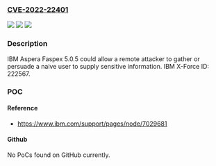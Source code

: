### [CVE-2022-22401](https://cve.mitre.org/cgi-bin/cvename.cgi?name=CVE-2022-22401)
![](https://img.shields.io/static/v1?label=Product&message=Aspera%20Faspex&color=blue)
![](https://img.shields.io/static/v1?label=Version&message=%3D%205.0.5%20&color=brighgreen)
![](https://img.shields.io/static/v1?label=Vulnerability&message=693%20Protection%20Mechanism%20Failure&color=brighgreen)

### Description

IBM Aspera Faspex 5.0.5 could allow a remote attacker to gather or persuade a naive user to supply sensitive information.  IBM X-Force ID:  222567.

### POC

#### Reference
- https://www.ibm.com/support/pages/node/7029681

#### Github
No PoCs found on GitHub currently.

